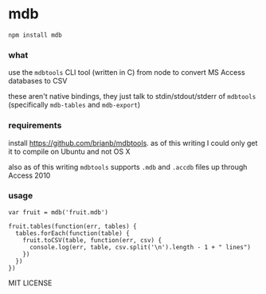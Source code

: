 # mdb

    npm install mdb

### what

use the `mdbtools` CLI tool (written in C) from node to convert MS Access databases to CSV

these aren't native bindings, they just talk to stdin/stdout/stderr of `mdbtools` (specifically `mdb-tables` and `mdb-export`)

### requirements

install https://github.com/brianb/mdbtools. as of this writing I could only get it to compile on Ubuntu and not OS X

also as of this writing `mdbtools` supports `.mdb` and `.accdb` files up through Access 2010

### usage

    var fruit = mdb('fruit.mdb')

    fruit.tables(function(err, tables) {
      tables.forEach(function(table) {
        fruit.toCSV(table, function(err, csv) {
          console.log(err, table, csv.split('\n').length - 1 + " lines")
        })
      })
    })

MIT LICENSE
